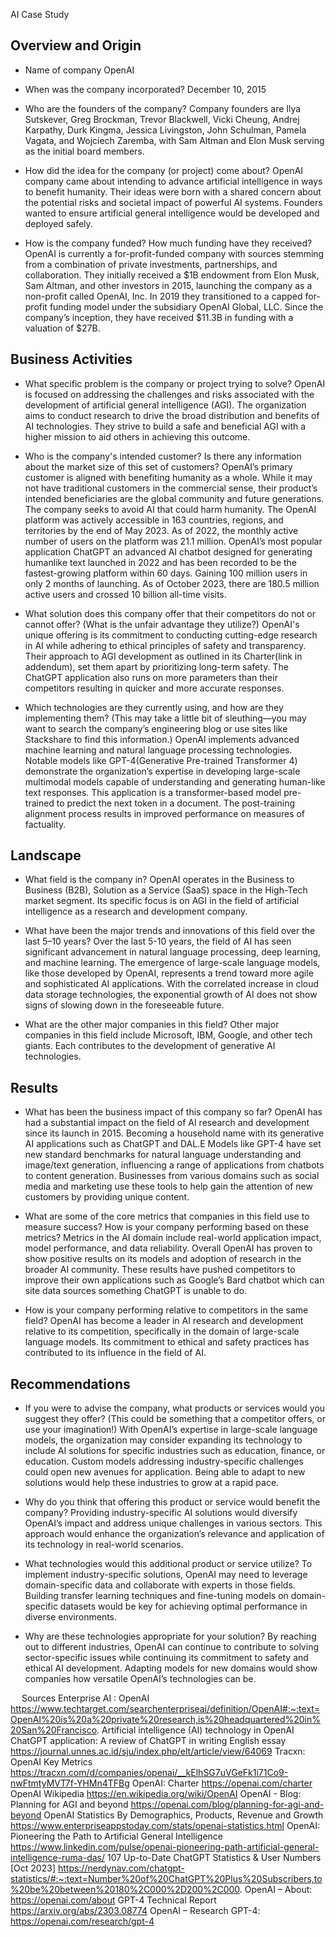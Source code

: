 AI Case Study

## Overview and Origin
* Name of company
OpenAI

* When was the company incorporated?
December 10, 2015

* Who are the founders of the company?
Company founders are Ilya Sutskever, Greg Brockman, Trevor Blackwell, Vicki Cheung, Andrej Karpathy, Durk Kingma, Jessica Livingston, John Schulman, Pamela Vagata, and Wojciech Zaremba, with Sam Altman and Elon Musk serving as the initial board members.

* How did the idea for the company (or project) come about?
OpenAI company came about intending to advance artificial intelligence in ways to benefit humanity. Their ideas were born with a shared concern about the potential risks and societal impact of powerful AI systems. Founders wanted to ensure artificial general intelligence would be developed and deployed safely.

* How is the company funded? How much funding have they received?
OpenAI is currently a for-profit-funded company with sources stemming from a combination of private investments, partnerships, and collaboration. They initially received a $1B endowment from Elon Musk, Sam Altman, and other investors in 2015, launching the company as a non-profit called OpenAI, Inc. In 2019 they transitioned to a capped for-profit funding model under the subsidiary OpenAI Global, LLC.
Since the company’s inception, they have received $11.3B in funding with a valuation of $27B.

## Business Activities

* What specific problem is the company or project trying to solve?
OpenAI is focused on addressing the challenges and risks associated with the development of artificial general intelligence (AGI). The organization aims to conduct research to drive the broad distribution and benefits of AI technologies. They strive to build a safe and beneficial AGI with a higher mission to aid others in achieving this outcome.

* Who is the company's intended customer? Is there any information about the market size of this set of customers?
OpenAI’s primary customer is aligned with benefiting humanity as a whole. While it may not have traditional customers in the commercial sense, their product’s intended beneficiaries are the global community and future generations. The company seeks to avoid AI that could harm humanity.
The OpenAI platform was actively accessible in 163 countries, regions, and territories by the end of May 2023. As of 2022, the monthly active number of users on the platform was 21.1 million.
OpenAI’s most popular application ChatGPT an advanced AI chatbot designed for generating humanlike text launched in 2022 and has been recorded to be the fastest-growing platform within 60 days. Gaining 100 million users in only 2 months of launching. As of October 2023, there are 180.5 million active users and crossed 10 billion all-time visits.

* What solution does this company offer that their competitors do not or cannot offer? (What is the unfair advantage they utilize?)
OpenAI's unique offering is its commitment to conducting cutting-edge research in AI while adhering to ethical principles of safety and transparency. Their approach to AGI development as outlined in its Charter(link in addendum), set them apart by prioritizing long-term safety. The ChatGPT application also runs on more parameters than their competitors resulting in quicker and more accurate responses.

* Which technologies are they currently using, and how are they implementing them? (This may take a little bit of sleuthing&mdash;you may want to search the company’s engineering blog or use sites like Stackshare to find this information.)
OpenAI implements advanced machine learning and natural language processing technologies. Notable models like GPT-4(Generative Pre-trained Transformer 4) demonstrate the organization’s expertise in developing large-scale multimodal models capable of understanding and generating human-like text responses. This application is a transformer-based model pre-trained to predict the next token in a document. The post-training alignment process results in improved performance on measures of factuality.

## Landscape

* What field is the company in?
OpenAI operates in the Business to Business (B2B), Solution as a Service (SaaS) space in the High-Tech market segment. Its specific focus is on AGI in the field of artificial intelligence as a research and development company.

* What have been the major trends and innovations of this field over the last 5&ndash;10 years?
Over the last 5-10 years, the field of AI has seen significant advancement in natural language processing, deep learning, and machine learning. The emergence of large-scale language models, like those developed by OpenAI, represents a trend toward more agile and sophisticated AI applications. With the correlated increase in cloud data storage technologies, the exponential growth of AI does not show signs of slowing down in the foreseeable future.

* What are the other major companies in this field?
Other major companies in this field include Microsoft, IBM, Google, and other tech giants. Each contributes to the development of generative AI technologies.
## Results

* What has been the business impact of this company so far?
OpenAI has had a substantial impact on the field of AI research and development since its launch in 2015. Becoming a household name with its generative AI applications such as ChatGPT and DAL.E Models like GPT-4 have set new standard benchmarks for natural language understanding and image/text generation, influencing a range of applications from chatbots to content generation. Businesses from various domains such as social media and marketing use these tools to help gain the attention of new customers by providing unique content.

* What are some of the core metrics that companies in this field use to measure success? How is your company performing based on these metrics?
Metrics in the AI domain include real-world application impact, model performance, and data reliability. Overall OpenAI has proven to show positive results on its models and adoption of research in the broader AI community. These results have pushed competitors to improve their own applications such as Google’s Bard chatbot which can site data sources something ChatGPT is unable to do.

* How is your company performing relative to competitors in the same field?
OpenAI has become a leader in AI research and development relative to its competition, specifically in the domain of large-scale language models. Its commitment to ethical and safety practices has contributed to its influence in the field of AI.
## Recommendations

* If you were to advise the company, what products or services would you suggest they offer? (This could be something that a competitor offers, or use your imagination!)
With OpenAI’s expertise in large-scale language models, the organization may consider expanding its technology to include AI solutions for specific industries such as education, finance, or education. Custom models addressing industry-specific challenges could open new avenues for application. Being able to adapt to new solutions would help these industries to grow at a rapid pace.

* Why do you think that offering this product or service would benefit the company?
Providing industry-specific AI solutions would diversify OpenAI’s impact and address unique challenges in various sectors. This approach would enhance the organization’s relevance and application of its technology in real-world scenarios.

* What technologies would this additional product or service utilize?
To implement industry-specific solutions, OpenAI may need to leverage domain-specific data and collaborate with experts in those fields. Building transfer learning techniques and fine-tuning models on domain-specific datasets would be key for achieving optimal performance in diverse environments.

* Why are these technologies appropriate for your solution?
By reaching out to different industries, OpenAI can continue to contribute to solving sector-specific issues while continuing its commitment to safety and ethical AI development. Adapting models for new domains would show companies how versatile OpenAI’s technologies can be.



 
Sources
Enterprise AI : OpenAI
https://www.techtarget.com/searchenterpriseai/definition/OpenAI#:~:text=OpenAI%20is%20a%20private%20research,is%20headquartered%20in%20San%20Francisco.
Artificial intelligence (AI) technology in OpenAI ChatGPT application: A review of ChatGPT in writing English essay
https://journal.unnes.ac.id/sju/index.php/elt/article/view/64069
Tracxn: OpenAI Key Metrics
https://tracxn.com/d/companies/openai/__kElhSG7uVGeFk1i71Co9-nwFtmtyMVT7f-YHMn4TFBg
OpenAI: Charter
https://openai.com/charter
OpenAI Wikipedia
https://en.wikipedia.org/wiki/OpenAI
OpenAI - Blog: Planning for AGI and beyond
https://openai.com/blog/planning-for-agi-and-beyond
OpenAI Statistics By Demographics, Products, Revenue and Growth
https://www.enterpriseappstoday.com/stats/openai-statistics.html
OpenAI: Pioneering the Path to Artificial General Intelligence
https://www.linkedin.com/pulse/openai-pioneering-path-artificial-general-intelligence-ruma-das/
107 Up-to-Date ChatGPT Statistics & User Numbers [Oct 2023]
https://nerdynav.com/chatgpt-statistics/#:~:text=Number%20of%20ChatGPT%20Plus%20Subscribers,to%20be%20between%20180%2C000%2D200%2C000.
OpenAI – About:
https://openai.com/about
GPT-4 Technical Report
https://arxiv.org/abs/2303.08774
OpenAI – Research GPT-4:
https://openai.com/research/gpt-4
